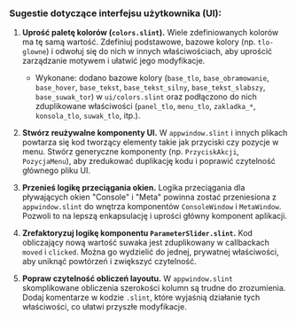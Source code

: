 ### Sugestie dotyczące interfejsu użytkownika (UI):

1.  **Uprość paletę kolorów (`colors.slint`).**
    Wiele zdefiniowanych kolorów ma tę samą wartość. Zdefiniuj podstawowe, bazowe kolory (np. `tlo-glowne`) i odwołuj się do nich w innych właściwościach, aby uprościć zarządzanie motywem i ułatwić jego modyfikacje.

    - Wykonane: dodano bazowe kolory (`base_tlo`, `base_obramowanie`, `base_hover`, `base_tekst`, `base_tekst_silny`, `base_tekst_slabszy`, `base_suwak_tor`) w `ui/colors.slint` oraz podłączono do nich zduplikowane właściwości (`panel_tlo`, `menu_tlo`, `zakladka_*`, `konsola_tlo`, `suwak_tlo`, itp.).

2.  **Stwórz reużywalne komponenty UI.**
    W `appwindow.slint` i innych plikach powtarza się kod tworzący elementy takie jak przyciski czy pozycje w menu. Stwórz generyczne komponenty (np. `PrzyciskAkcji`, `PozycjaMenu`), aby zredukować duplikację kodu i poprawić czytelność głównego pliku UI.

3.  **Przenieś logikę przeciągania okien.**
    Logika przeciągania dla pływających okien "Console" i "Meta" powinna zostać przeniesiona z `appwindow.slint` do wnętrza komponentów `ConsoleWindow` i `MetaWindow`. Pozwoli to na lepszą enkapsulację i uprości główny komponent aplikacji.

4.  **Zrefaktoryzuj logikę komponentu `ParameterSlider.slint`.**
    Kod obliczający nową wartość suwaka jest zduplikowany w callbackach `moved` i `clicked`. Można go wydzielić do jednej, prywatnej właściwości, aby uniknąć powtórzeń i zwiększyć czytelność.

5.  **Popraw czytelność obliczeń layoutu.**
    W `appwindow.slint` skomplikowane obliczenia szerokości kolumn są trudne do zrozumienia. Dodaj komentarze w kodzie `.slint`, które wyjaśnią działanie tych właściwości, co ułatwi przyszłe modyfikacje.

